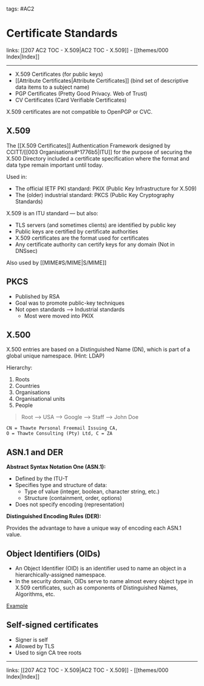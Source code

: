 tags: #AC2

# Certificate Standards

links:  [[207 AC2 TOC - X.509|AC2 TOC - X.509]] - [[themes/000 Index|Index]]

---

- X.509 Certificates (for public keys)
- [[Attribute Certificates|Attribute Certificates]] (bind set of descriptive data items to a subject name)
- PGP Certificates (Pretty Good Privacy. Web of Trust)
- CV Certificates (Card Verifiable Certificates)

X.509 certificates are not compatible to OpenPGP or CVC.

## X.509

The [[X.509 Certificates]] Authentication Framework designed by CCITT/[[003 Organisations#^1776b5|ITU]] for the purpose of securing the X.500 Directory included a certificate specification where the format and data type remain important until today.

Used in:

* The official IETF PKI standard: PKIX (Public Key Infrastructure for X.509)
* The (older) industrial standard: PKCS (Public Key Cryptography Standards)

X.509 is an ITU standard — but also:

- TLS servers (and sometimes clients) are identified by public key
- Public keys are certified by certificate authorities  
- X.509 certificates are the format used for certificates  
- Any certificate authority can certify keys for any domain (Not in DNSsec)

Also used by [[MIME#S/MIME|S/MIME]]

## PKCS

* Published by RSA
* Goal was to promote public-key techniques
* Not open standards --> Industrial standards
	* Most were moved into PKIX

## X.500

X.500 entries are based on a Distinguished Name (DN), which is part of a global unique namespace. (Hint: LDAP)

Hierarchy: 

1. Roots
2. Countries
3. Organisations
4. Organisational units
5. People

> Root --> USA --> Google --> Staff --> John Doe

```
CN = Thawte Personal Freemail Issuing CA,
O = Thawte Consulting (Pty) Ltd, C = ZA
```

## ASN.1 and DER

**Abstract Syntax Notation One (ASN.1):**

* Defined by the ITU-T  
* Specifies type and structure of data:
	* Type of value (integer, boolean, character string, etc.) 
	* Structure (containment, order, options)
* Does not specify encoding (representation)

**Distinguished Encoding Rules (DER):**

Provides the advantage to have a unique way of encoding each ASN.1 value.

## Object Identifiers (OIDs)

* An Object Identifier (OID) is an identifier used to name an object in a hierarchically-assigned namespace.
* In the security domain, OIDs serve to name almost every object type in X.509 certificates, such as components of Distinguished Names, Algorithms, etc.

[Example](http://www.oid-info.com/cgi-bin/display?oid=1.2.840.113549.1.1.5&submit=Display&action=display)

## Self-signed certificates

- Signer is self  
- Allowed by TLS  
- Used to sign CA tree roots

---

links:  [[207 AC2 TOC - X.509|AC2 TOC - X.509]] - [[themes/000 Index|Index]]